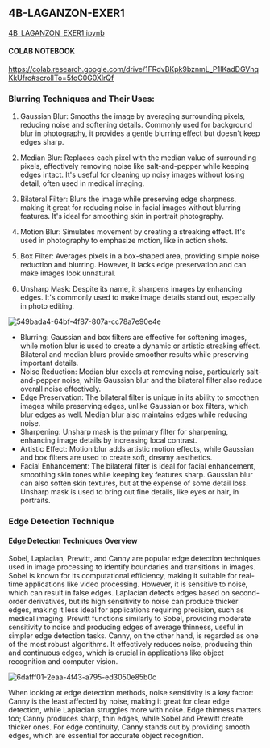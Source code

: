 ## 4B-LAGANZON-EXER1

[4B_LAGANZON_EXER1.ipynb](https://github.com/laganzonj/CSST106-CS4B/blob/e297b51d8f1243abd319a64659cfe9294a6d9f63/4B-LAGANZON-EXERCISES/4B_LAGANZON_EXER1.ipynb)

 #### COLAB NOTEBOOK 
 https://colab.research.google.com/drive/1FRdvBKpk9bznmL_P1IKadDGVhqKkUfrc#scrollTo=5foC0G0XlrQf

### Blurring Techniques and Their Uses:
1. Gaussian Blur: Smooths the image by averaging surrounding pixels, reducing noise and softening details. Commonly used for background blur in photography, it provides a gentle blurring effect but doesn't keep edges sharp.

2. Median Blur: Replaces each pixel with the median value of surrounding pixels, effectively removing noise like salt-and-pepper while keeping edges intact. It's useful for cleaning up noisy images without losing detail, often used in medical imaging.

3. Bilateral Filter: Blurs the image while preserving edge sharpness, making it great for reducing noise in facial images without blurring features. It's ideal for smoothing skin in portrait photography.

4. Motion Blur: Simulates movement by creating a streaking effect. It's used in photography to emphasize motion, like in action shots.

5. Box Filter: Averages pixels in a box-shaped area, providing simple noise reduction and blurring. However, it lacks edge preservation and can make images look unnatural.

6. Unsharp Mask: Despite its name, it sharpens images by enhancing edges. It's commonly used to make image details stand out, especially in photo editing.


![549bada4-64bf-4f87-807a-cc78a7e90e4e](https://github.com/user-attachments/assets/f8550933-10c2-48b0-abf0-d243cc2513a3)

 - Blurring: Gaussian and box filters are effective for softening images, while motion blur is used to create a dynamic or artistic streaking effect. Bilateral and median blurs provide smoother results while preserving important details.
- Noise Reduction: Median blur excels at removing noise, particularly salt-and-pepper noise, while Gaussian blur and the bilateral filter also reduce overall noise effectively.
- Edge Preservation: The bilateral filter is unique in its ability to smoothen images while preserving edges, unlike Gaussian or box filters, which blur edges as well. Median blur also maintains edges while reducing noise.
- Sharpening: Unsharp mask is the primary filter for sharpening, enhancing image details by increasing local contrast.
- Artistic Effect: Motion blur adds artistic motion effects, while Gaussian and box filters are used to create soft, dreamy aesthetics.
- Facial Enhancement: The bilateral filter is ideal for facial enhancement, smoothing skin tones while keeping key features sharp. Gaussian blur can also soften skin textures, but at the expense of some detail loss. Unsharp mask is used to bring out fine details, like eyes or hair, in portraits.


### Edge Detection Technique

#### Edge Detection Techniques Overview
Sobel, Laplacian, Prewitt, and Canny are popular edge detection techniques used in image processing to identify boundaries and transitions in images. Sobel is known for its computational efficiency, making it suitable for real-time applications like video processing. However, it is sensitive to noise, which can result in false edges. Laplacian detects edges based on second-order derivatives, but its high sensitivity to noise can produce thicker edges, making it less ideal for applications requiring precision, such as medical imaging. Prewitt functions similarly to Sobel, providing moderate sensitivity to noise and producing edges of average thinness, useful in simpler edge detection tasks. Canny, on the other hand, is regarded as one of the most robust algorithms. It effectively reduces noise, producing thin and continuous edges, which is crucial in applications like object recognition and computer vision.

![6dafff01-2eaa-4f43-a795-ed3050e85b0c](https://github.com/user-attachments/assets/c18f7da1-14f3-4ec8-bea5-53068bb03e53)

When looking at edge detection methods, noise sensitivity is a key factor: Canny is the least affected by noise, making it great for clear edge detection, while Laplacian struggles more with noise. Edge thinness matters too; Canny produces sharp, thin edges, while Sobel and Prewitt create thicker ones. For edge continuity, Canny stands out by providing smooth edges, which are essential for accurate object recognition. 
